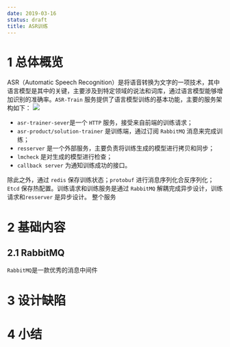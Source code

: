 ```yaml
---
date: 2019-03-16
status: draft
title: ASR训练
---
```

# 1 总体概览
ASR（Automatic Speech Recognition）是将语音转换为文字的一项技术，其中语言模型是其中的关键，主要涉及到特定领域的说法和词库，通过语言模型能够增加识别的准确率。`ASR-Train` 服务提供了语言模型训练的基本功能，主要的服务架构如下：
![](./_image/ASR-flow.png)
- `asr-trainer-sever`是一个 `HTTP` 服务，接受来自前端的训练请求；
- `asr-product/solution-trainer` 是训练端，通过订阅 `RabbitMQ` 消息来完成训练；
- `resserver` 是一个外部服务，主要负责将训练生成的模型进行拷贝和同步；
- `lmcheck` 是对生成的模型进行检查；
- `callback server` 为通知训练成功的接口。

除此之外，通过 `redis` 保存训练状态；`protobuf` 进行消息序列化合反序列化；`Etcd` 保存热配置。训练请求和训练服务是通过 `RabbitMQ` 解耦完成异步设计，训练请求和`resserver` 是异步设计。
整个服务
# 2 基础内容
## 2.1 RabbitMQ 
`RabbitMQ`是一款优秀的消息中间件
# 3 设计缺陷
# 4 小结